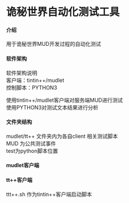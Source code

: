 <!--
 * @Author: Donald Duck tang5722917@163.com
 * @Date: 2023-04-29 13:18:46
 * @LastEditors: Donald duck tang5722917@163.com
 * @LastEditTime: 2023-08-16 15:42:15
 * @FilePath: \Auto_test_tool\README.md
 * @Description: 
 * Copyright (c) 2023 by Donald Duck email: tang5722917@163.com, All Rights Reserved.
-->
# 诡秘世界自动化测试工具

#### 介绍
用于诡秘世界MUD开发过程的自动化测试

#### 软件架构
软件架构说明  
客户端：tintin++/mudlet  
控制脚本：PYTHON3  

使用tintin++/mudlet客户端对服务端MUD进行测试  
使用PYTHON3对测试文本结果进行分析  
#### 文件夹结构
mudlet/tt++ 文件夹内为各自client 相关测试脚本  
MUD 为公共测试事件  
test为python脚本位置  

#### mudlet客户端  

#### tt++客户端  
ttt++.sh 作为tintin++客户端启动脚本  
